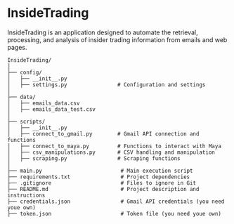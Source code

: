 # InsideTrading
InsideTrading is an application designed to automate the retrieval, processing, and analysis of insider trading information from emails and web pages.


```
InsideTrading/
│
├── config/
│   ├── __init__.py
│   ├── settings.py                # Configuration and settings
│
├── data/
│   ├── emails_data.csv
│   ├── emails_data_test.csv
│
├── scripts/
│   ├── __init__.py
│   ├── connect_to_gmail.py        # Gmail API connection and functions
│   ├── connect_to_maya.py         # Functions to interact with Maya
│   ├── csv_manipulations.py       # CSV handling and manipulation
│   ├── scraping.py                # Scraping functions
│
├── main.py                         # Main execution script
├── requirements.txt                # Project dependencies
├── .gitignore                      # Files to ignore in Git
├── README.md                       # Project description and instructions
├── credentials.json                # Gmail API credentials (you need youe own)
├── token.json                      # Token file (you need youe own)
```